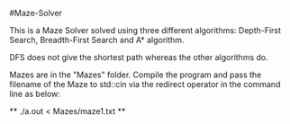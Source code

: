 #Maze-Solver

This is a Maze Solver solved using three different algorithms: Depth-First Search, Breadth-First Search and A\* algorithm.

DFS does not give the shortest path whereas the other algorithms do.

Mazes are in the "Mazes" folder. Compile the program and pass the filename of the Maze to std::cin via the redirect operator in the command line as below:

** ./a.out < Mazes/maze1.txt **

